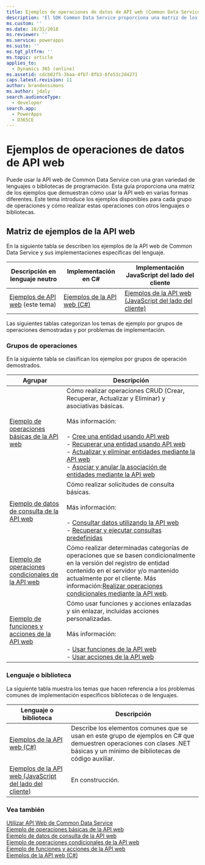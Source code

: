 ```yaml
---
title: Ejemplos de operaciones de datos de API web (Common Data Service) | Microsoft Docs
description: 'El SDK Common Data Service proporciona una matriz de los ejemplos que demuestran cómo usar la API web en varias formas diferentes. Encuentre aquí las implementaciones en C# y JavaScript del ejemplo de operaciones básicas, datos de consulta, operaciones condicionales y funciones y acciones'
ms.custom: ''
ms.date: 10/31/2018
ms.reviewer: ''
ms.service: powerapps
ms.suite: ''
ms.tgt_pltfrm: ''
ms.topic: article
applies_to:
  - Dynamics 365 (online)
ms.assetid: cdcb02f5-3baa-4fb7-8fb3-6fe53c2d4271
caps.latest.revision: 11
author: brandonsimons
ms.author: jdaly
search.audienceType:
  - developer
search.app:
  - PowerApps
  - D365CE
---
```

# <a name="web-api-data-operations-samples"></a>Ejemplos de operaciones de datos de API web

Puede usar la API web de Common Data Service con una gran variedad de lenguajes o bibliotecas de programación. Esta guía proporciona una matriz de los ejemplos que demuestran cómo usar la API web en varias formas diferentes. Este tema introduce los ejemplos disponibles para cada grupo de operaciones y cómo realizar estas operaciones con otros lenguajes o bibliotecas.

<!-- TODO:
> [!NOTE]
> With the availability of the new [Xrm.WebApi](../clientapi/reference/xrm-webapi.md) client API methods, we are working on updating the client-side JavaScript samples to use the new client API methods. Check back soon.   -->
  
## <a name="web-api-sample-matrix"></a>Matriz de ejemplos de la API web

En la siguiente tabla se describen los ejemplos de la API web de Common Data Service y sus implementaciones específicas del lenguaje.  
  
|Descripción en lenguaje neutro|Implementación en C#|Implementación JavaScript del lado del cliente|  
|-----------------------------------|------------------------|--------------------------------------------|  
|[Ejemplos de API web](web-api-samples.md) (este tema)|[Ejemplos de la API web (C#)](web-api-samples-csharp.md)|[Ejemplos de la API web (JavaScript del lado del cliente)](web-api-samples-client-side-javascript.md)|  
<!-- TODO:
|[Web API Basic Operations Sample](web-api-basic-operations-sample.md)|[Web API Basic Operations Sample (C#)](samples/basic-operations-csharp.md)|Under construction. See [Xrm.WebApi](../clientapi/reference/xrm-webapi.md)|  
|[Web API Query Data Sample](web-api-query-data-sample.md)|[Web API Query Data Sample (C#)](samples/query-data-csharp.md)|Under construction. See [Xrm.WebApi](../clientapi/reference/xrm-webapi.md)|   
|[Web API Conditional Operations Sample](web-api-conditional-operations-sample.md)|[Web API Conditional Operations Sample (C#)](samples/conditional-operations-csharp.md)|Under construction. See [Xrm.WebApi](../clientapi/reference/xrm-webapi.md)|  
|[Web API Functions and Actions Sample](web-api-functions-actions-sample.md)|[Web API Functions and Actions Sample (C#)](samples/functions-actions-csharp.md)|Under construction. See [Xrm.WebApi](../clientapi/reference/xrm-webapi.md)|  -->
  
 Las siguientes tablas categorizan los temas de ejemplo por grupos de operaciones demostradas y por problemas de implementación.  
  
### <a name="groups-of-operations"></a>Grupos de operaciones
 
En la siguiente tabla se clasifican los ejemplos por grupos de operación demostrados.  
  
|Agrupar|Descripción|  
|-----------|-----------------|  
|[Ejemplo de operaciones básicas de la API web](web-api-basic-operations-sample.md)|Cómo realizar operaciones CRUD (Crear, Recuperar, Actualizar y Eliminar) y asociativas básicas.<br /><br /> Más información: <br /><br /> -   [Cree una entidad usando API web](create-entity-web-api.md)<br />-   [Recuperar una entidad usando API web](retrieve-entity-using-web-api.md)<br />-   [Actualizar y eliminar entidades mediante la API web](update-delete-entities-using-web-api.md)<br />-   [Asociar y anular la asociación de entidades mediante la API web](associate-disassociate-entities-using-web-api.md)|  
|[Ejemplo de datos de consulta de la API web](web-api-query-data-sample.md)|Cómo realizar solicitudes de consulta básicas.<br /><br /> Más información: <br /><br /> -   [Consultar datos utilizando la API web](query-data-web-api.md)<br />-   [Recuperar y ejecutar consultas predefinidas](retrieve-and-execute-predefined-queries.md)|  
|[Ejemplo de operaciones condicionales de la API web](web-api-conditional-operations-sample.md)|Cómo realizar determinadas categorías de operaciones que se basen condicionalmente en la versión del registro de entidad contenido en el servidor y/o mantenido actualmente por el cliente. Más información:[Realizar operaciones condicionales mediante la API web](perform-conditional-operations-using-web-api.md).|  
|[Ejemplo de funciones y acciones de la API web](web-api-functions-actions-sample.md)|Cómo usar funciones y acciones enlazadas y sin enlazar, incluidas acciones personalizadas.<br /><br /> Más información: <br /><br /> -   [Usar funciones de la API web](use-web-api-functions.md)<br />-   [Usar acciones de la API web](use-web-api-actions.md)|  
  
### <a name="language-or-library"></a>Lenguaje o biblioteca
 
La siguiente tabla muestra los temas que hacen referencia a los problemas comunes de implementación específicos bibliotecas o de lenguajes.  
  
|Lenguaje o biblioteca|Descripción|  
|-------------------------|-----------------|  
|[Ejemplos de la API web (C#)](web-api-samples-csharp.md)|Describe los elementos comunes que se usan en este grupo de ejemplos en C# que demuestren operaciones con clases .NET básicas y un mínimo de bibliotecas de código auxiliar.|  
|[Ejemplos de la API web (JavaScript del lado del cliente)](web-api-samples-client-side-javascript.md)|En construcción.|  
  
### <a name="see-also"></a>Vea también

[Utilizar API Web de Common Data Service](overview.md)<br />
[Ejemplo de operaciones básicas de la API web](web-api-basic-operations-sample.md)<br />
[Ejemplo de datos de consulta de la API web](web-api-query-data-sample.md)<br />
[Ejemplo de operaciones condicionales de la API web](web-api-conditional-operations-sample.md)<br />
[Ejemplo de funciones y acciones de la API web](web-api-functions-actions-sample.md)<br />
[Ejemplos de la API web (C#)](web-api-samples-csharp.md)<br />
